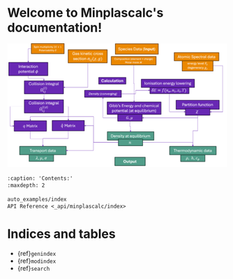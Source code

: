 # Welcome to Minplascalc's documentation!

![image](minplascalc_logo.png)

```{toctree}
:caption: 'Contents:'
:maxdepth: 2

auto_examples/index
API Reference <_api/minplascalc/index>
```

# Indices and tables

- {ref}`genindex`
- {ref}`modindex`
- {ref}`search`
